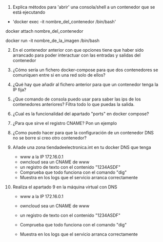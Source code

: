 
1. Explica métodos para 'abrir' una consola/shell a un contenedor que se está ejecutando

- 'docker exec -it nombre_del_contenedor /bin/bash'


docker attach nombre_del_contenedor

docker run -it nombre_de_la_imagen /bin/bash


2. En el contenedor anterior con que opciones tiene que haber sido arrancado para poder interactuar con las entradas y salidas del contenedor



3. ¿Cómo sería un fichero docker-compose para que dos contenedores se comuniquen entre si en una red solo de ellos?



4. ¿Qué hay que añadir al fichero anterior para que un contenedor tenga la IP fija?



5. ¿Que comando de consola puedo usar para saber las ips de los contenedores anteriores? Filtra todo lo que puedas la salida.



6. ¿Cual es la funcionalidad del apartado "ports" en docker compose?



7. ¿Para que sirve el registro CNAME? Pon un ejemplo



8. ¿Como puedo hacer para que la configuración de un contenedor DNS no se borre si creo otro contenedor?



9. Añade una zona tiendadeelectronica.int en tu docker DNS que tenga

    - www a la IP 172.16.0.1
    - owncloud sea un CNAME de www
    - un registro de texto con el contenido "1234ASDF"
    - Comprueba que todo funciona con el comando "dig"
    - Muestra en los logs que el servicio arranca correctamente



10. Realiza el apartado 9 en la máquina virtual con DNS

    - www a la IP 172.16.0.1

    - owncloud sea un CNAME de www

    - un registro de texto con el contenido "1234ASDF"

    - Comprueba que todo funciona con el comando "dig"

    - Muestra en los logs que el servicio arranca correctamente



